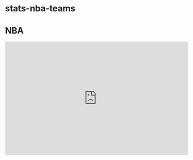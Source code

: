 # stats-nba-teams

<h1>NBA</h1>

<iframe title="NBA_V11" width="600" height="373.5" src="https://app.powerbi.com/view?r=eyJrIjoiZjQxMTU0YTUtMzRkMy00YzY4LTljYTUtNTg0Yjc1ZmRkMWQ4IiwidCI6ImZkYTI0OTdiLWIzOGItNDAyMy04NmJkLWFmOWQ4Y2ViMzk4NSJ9&pageName=ReportSectione8f8058eb396640cec4d" frameborder="0" allowFullScreen="true"></iframe>

